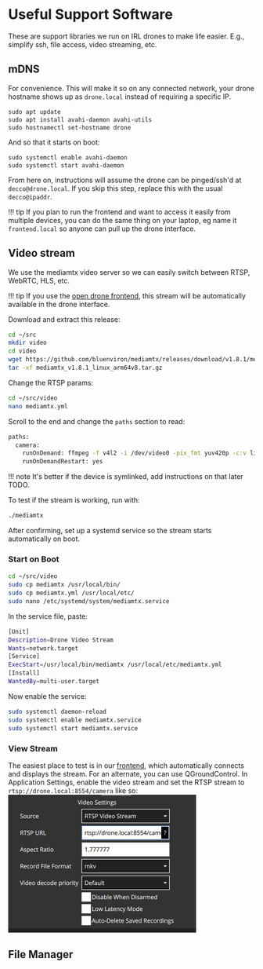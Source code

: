 # Useful Support Software
These are support libraries we run on IRL drones to make life easier. E.g., simplify ssh, file access, video streaming, etc.

## mDNS
For convenience. This will make it so on any connected network, your drone hostname shows up as `drone.local` instead of requiring a specific IP.
```
sudo apt update
sudo apt install avahi-daemon avahi-utils
sudo hostnamectl set-hostname drone
```
And so that it starts on boot:
```
sudo systemctl enable avahi-daemon
sudo systemctl start avahi-daemon
```
From here on, instructions will assume the drone can be pinged/ssh'd at `decco@drone.local`. If you skip this step, replace this with the usual `decco@ipaddr`.

!!! tip
    If you plan to run the frontend and want to access it easily from multiple devices, you can do the same thing on your laptop, eg name it `frontend.local` so anyone can pull up the drone interface.

## Video stream
We use the mediamtx video server so we can easily switch between RTSP, WebRTC, HLS, etc.

!!! tip
    If you use the [open drone frontend](frontend.md), this stream will be automatically available in the drone interface.

Download and extract this release:
```bash
cd ~/src
mkdir video
cd video
wget https://github.com/bluenviron/mediamtx/releases/download/v1.8.1/mediamtx_v1.8.1_linux_arm64v8.tar.gz
tar -xf mediamtx_v1.8.1_linux_arm64v8.tar.gz
```

Change the RTSP params:
```bash
cd ~/src/video
nano mediamtx.yml
```

Scroll to the end and change the `paths` section to read:
```bash
paths:
  camera:
    runOnDemand: ffmpeg -f v4l2 -i /dev/video0 -pix_fmt yuv420p -c:v libx264 -preset ultrafast -tune zerolatency -b:v 1M -f rtsp rtsp://localhost:$RTSP_PORT/$MTX_PATH
    runOnDemandRestart: yes
```
!!! note
    It's better if the device is symlinked, add instructions on that later TODO.

To test if the stream is working, run with:
```bash
./mediamtx
```

After confirming, set up a systemd service so the stream starts automatically on boot.

### Start on Boot
```bash
cd ~/src/video
sudo cp mediamtx /usr/local/bin/
sudo cp mediamtx.yml /usr/local/etc/
sudo nano /etc/systemd/system/mediamtx.service
```
In the service file, paste:
```bash
[Unit]
Description=Drone Video Stream
Wants=network.target
[Service]
ExecStart=/usr/local/bin/mediamtx /usr/local/etc/mediamtx.yml
[Install]
WantedBy=multi-user.target
```

Now enable the service:
```bash
sudo systemctl daemon-reload
sudo systemctl enable mediamtx.service
sudo systemctl start mediamtx.service
```

### View Stream
The easiest place to test is in our [frontend](frontend.md), which automatically connects and displays the stream. For an alternate, you can use QGroundControl. In Application Settings, enable the video stream and set the RTSP stream to `rtsp://drone.local:8554/camera` like so:
![RTSP Settings in QGroundControl](../../images/qgc-rtsp.png)

## File Manager